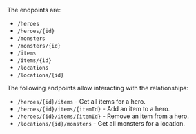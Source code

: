 The endpoints are:

- `/heroes`
- `/heroes/{id}`
- `/monsters`
- `/monsters/{id}`
- `/items`
- `/items/{id}`
- `/locations`
- `/locations/{id}`

The following endpoints allow interacting with the relationships:

- `/heroes/{id}/items` - Get all items for a hero.
- `/heroes/{id}/items/{itemId}` - Add an item to a hero.
- `/heroes/{id}/items/{itemId}` - Remove an item from a hero.
- `/locations/{id}/monsters` - Get all monsters for a location.

